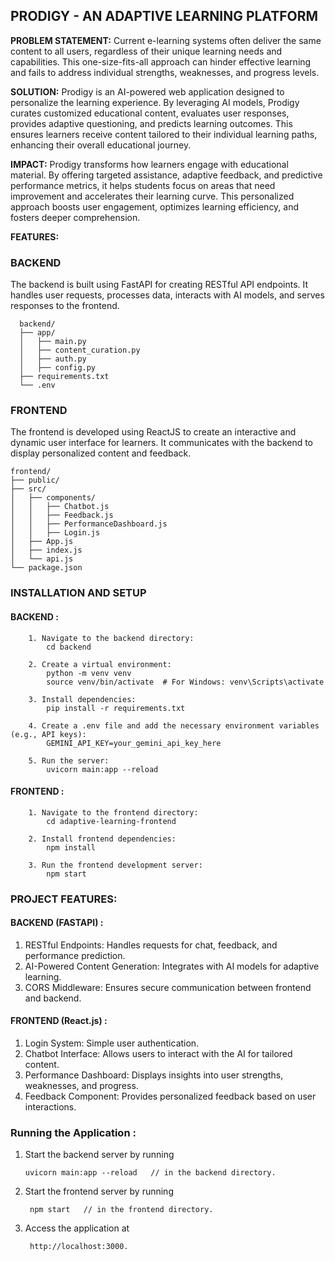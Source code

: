 ## PRODIGY - AN ADAPTIVE LEARNING PLATFORM

**PROBLEM STATEMENT:**
Current e-learning systems often deliver the same content to all users, regardless of their unique learning needs and capabilities. This one-size-fits-all approach can hinder effective learning and fails to address individual strengths, weaknesses, and progress levels.

**SOLUTION:**
Prodigy is an AI-powered web application designed to personalize the learning experience. By leveraging AI models, Prodigy curates customized educational content, evaluates user responses, provides adaptive questioning, and predicts learning outcomes. This ensures learners receive content tailored to their individual learning paths, enhancing their overall educational journey.

**IMPACT:**
Prodigy transforms how learners engage with educational material. By offering targeted assistance, adaptive feedback, and predictive performance metrics, it helps students focus on areas that need improvement and accelerates their learning curve. This personalized approach boosts user engagement, optimizes learning efficiency, and fosters deeper comprehension.

**FEATURES:**

### BACKEND
The backend is built using FastAPI for creating RESTful API endpoints. It handles user requests, processes data, interacts with AI models, and serves responses to the frontend.
    
      backend/
      ├── app/
      │   ├── main.py
      │   ├── content_curation.py
      │   ├── auth.py
      │   ├── config.py
      ├── requirements.txt
      └── .env

### FRONTEND
The frontend is developed using ReactJS to create an interactive and dynamic user interface for learners. It communicates with the backend to display personalized content and feedback.

    frontend/
    ├── public/
    ├── src/
    │   ├── components/
    │   │   ├── Chatbot.js
    │   │   ├── Feedback.js
    │   │   ├── PerformanceDashboard.js
    │   │   ├── Login.js
    │   ├── App.js
    │   ├── index.js
    │   └── api.js
    └── package.json

### INSTALLATION AND SETUP
  #### BACKEND :
        1. Navigate to the backend directory:
            cd backend

        2. Create a virtual environment:
            python -m venv venv
            source venv/bin/activate  # For Windows: venv\Scripts\activate

        3. Install dependencies:
            pip install -r requirements.txt

        4. Create a .env file and add the necessary environment variables (e.g., API keys):
            GEMINI_API_KEY=your_gemini_api_key_here

        5. Run the server:
            uvicorn main:app --reload

  #### FRONTEND :
        1. Navigate to the frontend directory:
            cd adaptive-learning-frontend
        
        2. Install frontend dependencies:
            npm install
        
        3. Run the frontend development server:
            npm start

### PROJECT FEATURES:
  #### BACKEND (FASTAPI) :
1. RESTful Endpoints: Handles requests for chat, feedback, and performance prediction.
2. AI-Powered Content Generation: Integrates with AI models for adaptive learning.
3. CORS Middleware: Ensures secure communication between frontend and backend.

#### FRONTEND (React.js) :
1. Login System: Simple user authentication.
2. Chatbot Interface: Allows users to interact with the AI for tailored content.
3. Performance Dashboard: Displays insights into user strengths, weaknesses, and progress.
4. Feedback Component: Provides personalized feedback based on user interactions.

### Running the Application :
  1. Start the backend server by running
     
         uvicorn main:app --reload   // in the backend directory.

  2. Start the frontend server by running
     
          npm start   // in the frontend directory.

  3. Access the application at

          http://localhost:3000.

